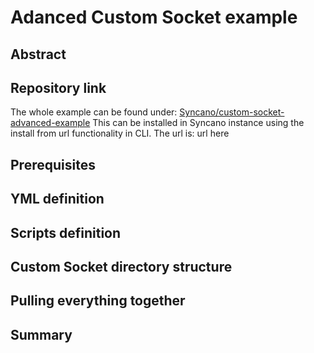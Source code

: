 # Adanced Custom Socket example
 
## Abstract

## Repository link

The whole example can be found under: [Syncano/custom-socket-advanced-example](https://github.com/Syncano/custom-socket-advanced-example)
This can be installed in Syncano instance using the install from url functionality in CLI. The url is: url here

## Prerequisites

## YML definition

## Scripts definition

## Custom Socket directory structure

## Pulling everything together

## Summary
